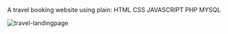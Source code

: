 A travel booking website using plain:
                                    HTML
                                    CSS
                                    JAVASCRIPT
                                    PHP
                                    MYSQL

![travel-landingpage](https://github.com/NathanielBirhanu/Travel-website/assets/136117245/d05c24bc-e54a-4e96-bbd0-9847f6a9b7fc)
